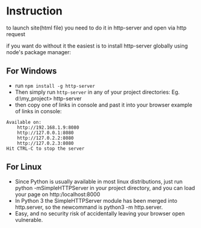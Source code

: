 ﻿# Instruction

to launch site(html file) you need to do it in http-server and open via http request

if you want do without it the easiest is to install http-server globally using node's package manager:

## For Windows

- run ```npm install -g http-server```
- Then simply run ```http-server``` in any of your project directories: Eg. d:\my_project> http-server
- then copy one of links in console and past it into your browser example of links in console:
```
Available on:
    http://192.168.1.9:8080
    http://127.0.0.1:8080
    http://127.0.2.2:8080
    http://127.0.2.3:8080
Hit CTRL-C to stop the server
```
## For Linux 

- Since Python is usually available in most linux distributions, just run python -mSimpleHTTPServer in your project directory, and you can load your page on http:/localhost:8000
- In Python 3 the SimpleHTTPServer module has been merged into http.server, so the newcommand is python3 -m http.server.
- Easy, and no security risk of accidentally leaving your browser open vulnerable.
